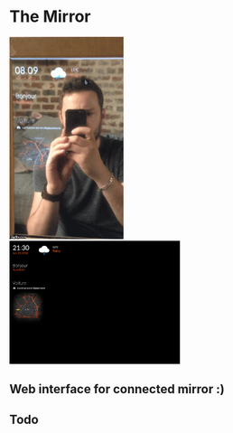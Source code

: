 # The Mirror

<img src="screen/screen.gif" width="40%">
<img src="screen/screen.png" width="60%">

## Web interface for connected mirror :)

## Todo
